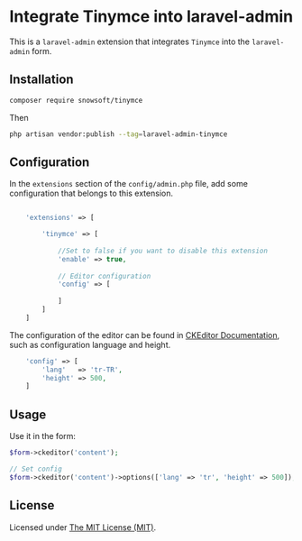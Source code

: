 Integrate Tinymce into laravel-admin
======

This is a `laravel-admin` extension that integrates `Tinymce` into the `laravel-admin` form.

 

## Installation

```bash
composer require snowsoft/tinymce
```

Then
```bash
php artisan vendor:publish --tag=laravel-admin-tinymce
```

## Configuration

In the `extensions` section of the `config/admin.php` file, add some configuration that belongs to this extension.
```php

    'extensions' => [

        'tinymce' => [
        
            //Set to false if you want to disable this extension
            'enable' => true,
            
            // Editor configuration
            'config' => [
                
            ]
        ]
    ]

```
The configuration of the editor can be found in [CKEditor Documentation](https://ckeditor.com/docs/ckeditor4/latest/guide/), such as configuration language and height.
```php
    'config' => [
        'lang'   => 'tr-TR',
        'height' => 500,
    ]
```

## Usage

Use it in the form:
```php
$form->ckeditor('content');

// Set config
$form->ckeditor('content')->options(['lang' => 'tr', 'height' => 500]);
```

 

License
------------
Licensed under [The MIT License (MIT)](LICENSE).
